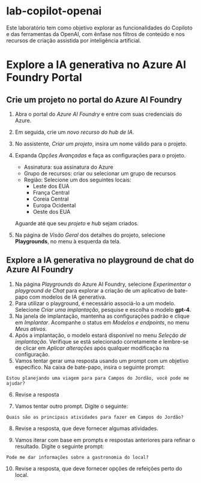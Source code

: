 # lab-copilot-openai
Este laboratório tem como objetivo explorar as funcionalidades do Copiloto e das ferramentas da OpenAI, com ênfase nos filtros de conteúdo e nos recursos de criação assistida por inteligência artificial.

# Explore a IA generativa no Azure AI Foundry Portal

## Crie um projeto no portal do Azure AI Foundry

1. Abra o portal do *Azure AI Foundry* e entre com suas credenciais do Azure.

2. Em seguida, crie um *novo recurso do hub de IA*.

3. No assistente, *Criar um projeto*, insira um nome válido para o projeto.

4. Expanda *Opções Avançadas* e faça as configurações para o projeto.
   - Assinatura: sua assinatura do Azure
   - Grupo de recursos: criar ou selecionar um grupo de recursos
   - Região: Selecione um dos seguintes locais:
     * Leste dos EUA
     * França Central
     * Coreia Central
     * Europa Ocidental
     * Oeste dos EUA

   Aguarde até que seu *projeto* e *hub* sejam criados.

5. Na página de *Visão Geral* dos detalhes do projeto, selecione **Playgrounds**, no menu à esquerda da tela.


## Explore a IA generativa no playground de chat do Azure AI Foundry

1. Na página *Playgrounds* do Azure AI Foundry, selecione *Experimentar o playground de Chat* para explorar a criação de um aplicativo de bate-papo com modelos de IA generativa.
2. Para utilizar o playground, é necessário associá-lo a um modelo. Selecione *Criar uma implantação*, pesquise e escolha o modelo **gpt-4**.
3. Na janela de implantação, mantenha as configurações padrão e clique em *Implantar*. Acompanhe o status em *Modelos e endpoints*, no menu *Meus ativos*.
4. Após a implantação, o modelo estará disponível no menu *Seleção de implantação*. Verifique se está selecionado corretamente e lembre-se de clicar em *Aplicar alterações* após qualquer modificação na configuração.
5. Vamos tentar gerar uma resposta usando um prompt com um objetivo específico. Na caixa de bate-papo, insira o seguinte prompt:
```
Estou planejando uma viagem para para Campos do Jordão, você pode me ajudar?
```
6. Revise a resposta

7. Vamos tentar outro prompt. Digite o seguinte:
```
Quais são as principais atividades para fazer em Campos do Jordão? 
```
8. Revise a resposta, que deve fornecer algumas atividades.

9. Vamos iterar com base em prompts e respostas anteriores para refinar o resultado. Digite o seguinte prompt:
```
Pode me dar informações sobre a gastronomia do local?
```
10. Revise a resposta, que deve fornecer opções de refeições perto do local.

